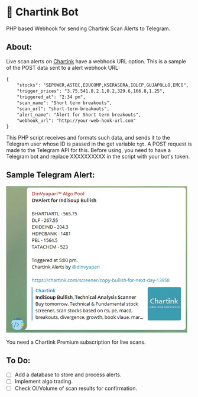 # 🚀 Chartink Bot

PHP based Webhook for sending Chartink Scan Alerts to Telegram.<br>

## About:

Live scan alerts on [Chartink](https://chartink.com/screeners) have a webhook URL option. This is a sample of the POST data sent to a alert webhook URL:
```
{
    "stocks": "SEPOWER,ASTEC,EDUCOMP,KSERASERA,IOLCP,GUJAPOLLO,EMCO",
    "trigger_prices": "3.75,541.8,2.1,0.2,329.6,166.8,1.25",
    "triggered_at": "2:34 pm",
    "scan_name": "Short term breakouts",
    "scan_url": "short-term-breakouts",
    "alert_name": "Alert for Short term breakouts",
    "webhook_url": "http://your-web-hook-url.com"
}
```
This PHP script receives and formats such data, and sends it to the Telegram user whose ID is passed in the get variable ```tgt```. A POST request is made to the Telegram API for this. Before using, you need to have a Telegram bot and replace XXXXXXXXXX in the script with your bot's token.

## Sample Telegram Alert:

![Picture](https://raw.githubusercontent.com/DinVyapari/chartink-bot/master/alert.jpg)

You need a Chartink Premium subscription for live scans.

## To Do:

- [ ] Add a database to store and process alerts.
- [ ] Implement algo trading.
- [ ] Check OI/Volume of scan results for confirmation.
